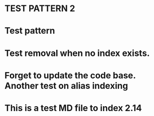 # TEST PATTERN 2
# Test pattern
# Test removal when no index exists.
# Forget to update the code base. Another test on alias indexing
# This is a test MD file to index 2.14
